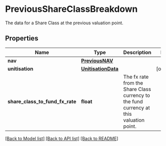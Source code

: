 # PreviousShareClassBreakdown

The data for a Share Class at the previous valuation point.

## Properties
Name | Type | Description | Notes
------------ | ------------- | ------------- | -------------
**nav** | [**PreviousNAV**](PreviousNAV.md) |  | 
**unitisation** | [**UnitisationData**](UnitisationData.md) |  | [optional] 
**share_class_to_fund_fx_rate** | **float** | The fx rate from the Share Class currency to the fund currency at this valuation point. | 

[[Back to Model list]](../README.md#documentation-for-models) [[Back to API list]](../README.md#documentation-for-api-endpoints) [[Back to README]](../README.md)


